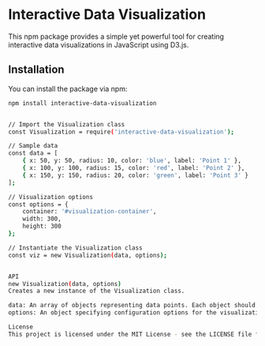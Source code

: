 # Interactive Data Visualization

This npm package provides a simple yet powerful tool for creating interactive data visualizations in JavaScript using D3.js.

## Installation

You can install the package via npm:

```bash
npm install interactive-data-visualization


// Import the Visualization class
const Visualization = require('interactive-data-visualization');

// Sample data
const data = [
    { x: 50, y: 50, radius: 10, color: 'blue', label: 'Point 1' },
    { x: 100, y: 100, radius: 15, color: 'red', label: 'Point 2' },
    { x: 150, y: 150, radius: 20, color: 'green', label: 'Point 3' }
];

// Visualization options
const options = {
    container: '#visualization-container',
    width: 300,
    height: 300
};

// Instantiate the Visualization class
const viz = new Visualization(data, options);


API
new Visualization(data, options)
Creates a new instance of the Visualization class.

data: An array of objects representing data points. Each object should have x, y, radius, color, and label properties.
options: An object specifying configuration options for the visualization. It should contain container, width, and height properties.

License
This project is licensed under the MIT License - see the LICENSE file for details.